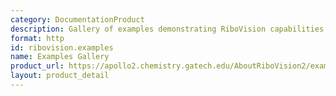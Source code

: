 ```yaml
---
category: DocumentationProduct
description: Gallery of examples demonstrating RiboVision capabilities
format: http
id: ribovision.examples
name: Examples Gallery
product_url: https://apollo2.chemistry.gatech.edu/AboutRiboVision2/examples/
layout: product_detail
---
```

